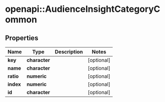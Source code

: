 # openapi::AudienceInsightCategoryCommon


## Properties
Name | Type | Description | Notes
------------ | ------------- | ------------- | -------------
**key** | **character** |  | [optional] 
**name** | **character** |  | [optional] 
**ratio** | **numeric** |  | [optional] 
**index** | **numeric** |  | [optional] 
**id** | **character** |  | [optional] 


